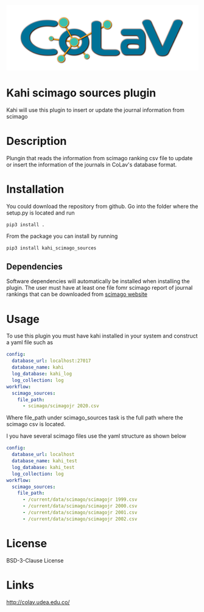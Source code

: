 <center><img src="https://raw.githubusercontent.com/colav/colav.github.io/master/img/Logo.png"/></center>

# Kahi scimago sources plugin 
Kahi will use this plugin to insert or update the journal information from scimago

# Description
Plungin that reads the information from scimago ranking csv file to update or insert the information of the journals in CoLav's database format.

# Installation
You could download the repository from github. Go into the folder where the setup.py is located and run
```shell
pip3 install .
```
From the package you can install by running
```shell
pip3 install kahi_scimago_sources
```

## Dependencies
Software dependencies will automatically be installed when installing the plugin.
The user must have at least one file fomr scimago report of journal rankings that can be downloaded from [scimago website](https://www.scimagojr.com/journalrank.php "Scimago journal rankings")

# Usage
To use this plugin you must have kahi installed in your system and construct a yaml file such as
```yaml
config:
  database_url: localhost:27017
  database_name: kahi
  log_database: kahi_log
  log_collection: log
workflow:
  scimago_sources:
    file_path:
      - scimago/scimagojr 2020.csv
```
Where file_path under scimago_sources task is the full path where the scimago csv is located.

I you have several scimago files use the yaml structure as shown below
```yaml
config:
  database_url: localhost
  database_name: kahi_test
  log_database: kahi_test
  log_collection: log
workflow:
  scimago_sources:
    file_path: 
      - /current/data/scimago/scimagojr 1999.csv
      - /current/data/scimago/scimagojr 2000.csv
      - /current/data/scimago/scimagojr 2001.csv
      - /current/data/scimago/scimagojr 2002.csv
```

# License
BSD-3-Clause License 

# Links
http://colav.udea.edu.co/



